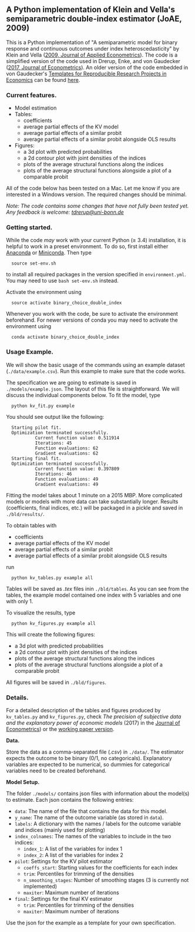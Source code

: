 ## A Python implementation of Klein and Vella's semiparametric double-index estimator (JoAE, 2009)

This is a Python implementation of "A semiparametric model for binary response and continuous outcomes under index heteroscedasticity" by Klein and Vella ([2009, Journal of Applied Econometrics](https://onlinelibrary.wiley.com/doi/abs/10.1002/jae.1064)). The code is a simplified version of the code used in Drerup, Enke, and von Gaudecker ([2017, Journal of Econometrics](https://www.sciencedirect.com/science/article/pii/S0304407617301033)). An older version of the code embedded in von Gaudecker's [Templates for Reproducible Research Projects in Economics](https://github.com/hmgaudecker/econ-project-templates) can be found [here](http://www.wiwi.uni-bonn.de/gaudecker/research.html#household-finance).

### Current features.

* Model estimation
* Tables:
  * coefficients
  * average partial effects of the KV model
  * average partial effects of a similar probit
  * average partial effects of a similar probit alongside OLS results
* Figures:
  * a 3d plot with predicted probabilities
  * a 2d contour plot with joint densities of the indices
  * plots of the average structural functions along the indices
  * plots of the average structural functions alongside a plot of a comparable probit

All of the code below has been tested on a Mac. Let me know if you are interested in a Windows version. The required changes should be minimal.

*Note: The code contains some changes that have not fully been tested yet. Any feedback is welcome: <tdrerup@uni-bonn.de>*

### Getting started.

While the code *may* work with your current Python (≥ 3.4) installation, it is helpful to work in a preset environment. To do so, first install either [Anaconda](https://www.anaconda.com/download/) or [Miniconda](https://conda.io/miniconda.html). Then type
```
  source set-env.sh
```
to install all required packages in the version specified in `environment.yml`. You may need to use ```bash set-env.sh``` instead.

Activate the environment using
```
  source activate binary_choice_double_index
```
Whenever you work with the code, be sure to activate the environment beforehand. For newer versions of conda you may need to activate the environment using
```
  conda activate binary_choice_double_index
```

### Usage Example.

We will show the basic usage of the commands using an example dataset (`./data/example.csv`). Run this example to make sure that the code works.

The specification we are going to estimate is saved in `./models/example.json`. The layout of this file is straightforward. We will discuss the individual components below. To fit the model, type
```
  python kv_fit.py example
```
You should see output like the following:
```
  Starting pilot fit.
  Optimization terminated successfully.
           Current function value: 0.511914
           Iterations: 45
           Function evaluations: 62
           Gradient evaluations: 62
  Starting final fit.
  Optimization terminated successfully.
           Current function value: 0.397809
           Iterations: 46
           Function evaluations: 49
           Gradient evaluations: 49
```
Fitting the model takes about 1 minute on a 2015 MBP. More complicated models or models with more data can take substantially longer. Results (coefficients, final indices, etc.) will be packaged in a pickle and saved in `./bld/results/`.

To obtain tables with

* coefficients
* average partial effects of the KV model
* average partial effects of a similar probit
* average partial effects of a similar probit alongside OLS results

run
```
  python kv_tables.py example all
```

Tables will be saved as *.tex* files inin `./bld/tables`. As you can see from the tables, the example model contained one index with 5 variables and one with only 1.

To visualize the results, type
```
  python kv_figures.py example all
```
This will create the following figures:

* a 3d plot with predicted probabilities
* a 2d contour plot with joint densities of the indices
* plots of the average structural functions along the indices
* plots of the average structural functions alongside a plot of a comparable probit

All figures will be saved in `./bld/figures`.

### Details.

For a detailed description of the tables and figures produced by `kv_tables.py` and `kv_figures.py`, check *The precision of subjective data and the explanatory power of economic models* (2017) in the [Journal of Econometrics](https://www.sciencedirect.com/science/article/pii/S0304407617301033)) or the [working paper version](http://www.wiwi.uni-bonn.de/gaudecker/_static/meas_error_subj_beliefs.pdf).

**Data.**

Store the data as a comma-separated file (*.csv*) in `./data/`. The estimator expects the outcome to be binary (0/1, no categoricals). Explanatory variables are expected to be numerical, so dummies for categorical variables need to be created beforehand.

**Model Setup.**

The folder `./models/` contains json files with information about the model(s) to estimate. Each json contains the following entries:

* `data`: The name of the file that contains the data for this model.
* `y_name`: The name of the outcome variable (as stored in `data`).
* `labels`: A dictionary with the names / labels for the outcome variable and indices (mainly used for plotting)
* `index_colnames`: The names of the variables to include in the two indices:
  * `index_1`: A list of the variables for index 1
  * `index_2`: A list of the variables for index 2
* `pilot`: Settings for the KV pilot estimator
  * `coeffs_start`: Starting values for the coefficients for each index
  * `trim`: Percentiles for trimming of the densities
  * `n_smoothing_stages`: Number of smoothing stages (3 is currently not implemented)
  * `maxiter`: Maximum number of iterations
* `final`: Settings for the final KV estimator
  * `trim`: Percentiles for trimming of the densities
  * `maxiter`: Maximum number of iterations

Use the json for the example as a template for your own specification.
